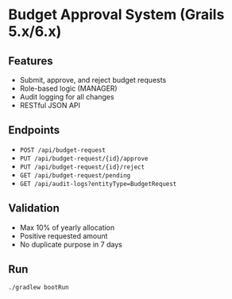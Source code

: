
# Budget Approval System (Grails 5.x/6.x)

## Features
- Submit, approve, and reject budget requests
- Role-based logic (MANAGER)
- Audit logging for all changes
- RESTful JSON API

## Endpoints
- `POST /api/budget-request`
- `PUT /api/budget-request/{id}/approve`
- `PUT /api/budget-request/{id}/reject`
- `GET /api/budget-request/pending`
- `GET /api/audit-logs?entityType=BudgetRequest`

## Validation
- Max 10% of yearly allocation
- Positive requested amount
- No duplicate purpose in 7 days

## Run
```bash
./gradlew bootRun
```


